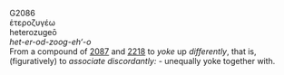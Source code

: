 <body>
  <p>G2086<br>  ἑτεροζυγέω  <br> heterozugeō  <br><i>het-er-od-zoog-eh‘-o </i><br>From a compound of <a href="g2087.htm">2087</a> and <a href="g2218.htm">2218</a>  to <i>yoke</i> up <i>differently</i>, that is, (figuratively) to <i>associate</i> <i>discordantly:</i> - unequally yoke together with.<br></p>
 </body>